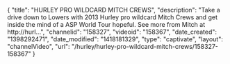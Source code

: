 {
    "title": "HURLEY PRO WILDCARD MITCH CREWS",
    "description": "Take a drive down to Lowers with 2013 Hurley pro wildcard Mitch Crews and get inside the mind of a ASP World Tour hopeful. See more from Mitch at http:\/\/hurl...",
    "channelid": "158327",
    "videoid": "158367",
    "date_created": "1398292471",
    "date_modified": "1418181329",
    "type": "captivate",
    "layout": "channelVideo",
    "url": "\/hurley\/hurley-pro-wildcard-mitch-crews\/158327-158367"
}